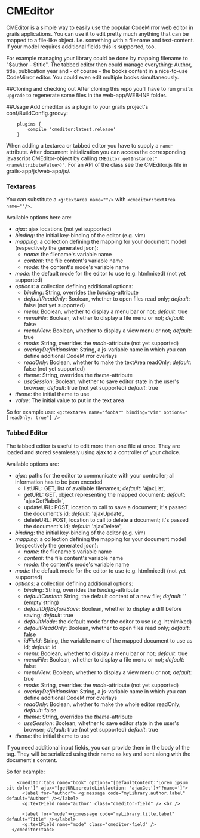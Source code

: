 # CMEditor
CMEditor is a simple way to easily use the popular CodeMirror web editor in grails applications. You can use it to edit pretty much anything that can be mapped to a file-like object. I.e. something with a filename and text-content.
If your model requires additional fields this is supported, too.

For example managing your library could be done by mapping filename to "$author - $title". The tabbed editor then could manage everything: Author, title, publication year and - of course - the books content in a nice-to-use CodeMirror editor. You could even edit multiple books simultaneously.

##Cloning and checking out
After cloning this repo you'll have to run `grails upgrade` to regenerate some files in the web-app/WEB-INF folder.

##Usage
Add cmeditor as a plugin to your grails project's conf/BuildConfig.groovy:
```
    plugins {
        compile 'cmeditor:latest.release'
    }
```

When adding a textarea or tabbed editor you have to supply a `name`-attribute. After document initialization you can access the corresponding javascript CMEditor-object by calling `CMEditor.getInstance("<nameAttributeValue>)"`. For an API of the class see the CMEditor.js file in grails-app/js/web-app/js/.
### Textareas
You can substitute a `<g:textArea name=""/>` with `<cmeditor:textArea name=""/>`.

Available options here are:
  * _ajax_: ajax locations (not yet supported)
  * _binding_: the initial key-binding of the editor (e.g. vim)
  * _mapping_: a collection defining the mapping for your document model (respectively the generated json):
    * _name_: the filename's variable name
    * _content_: the file content's variable name
    * _mode_: the content's mode's variable name
  * _mode_:    the default mode for the editor to use (e.g. htmlmixed) (not yet supported)
  * _options_: a collection defining additional options:
    * _binding_: String, overrides the _binding_-attribute
    * _defaultReadOnly_: Boolean, whether to open files read only; _default_: false (not yet supported)
    * _menu_: Boolean, whether to display a menu bar or not; _default_: true
    * _menuFile_: Boolean, whether to display a file menu or not; _default_: false
    * _menuView_: Boolean, whether to display a view menu or not; _default_: true
    * _mode_: String, overrides the _mode_-attribute (not yet supported)
    * _overlayDefinitionsVar_: String, a js-variable name in which you can define additional CodeMirror overlays
    * _readOnly_: Boolean, whether to make the textArea readOnly; _default_: false (not yet supported)
    * _theme_: String, overrides the _theme_-attribute
    * _useSession_: Boolean, whether to save editor state in the user's browser; _default_: true (not yet supported) _default_: true
  * _theme_:   the initial theme to use
  * _value_: The initial value to put in the text area

So for example use: `<g:textArea name="foobar" binding="vim" options="[readOnly: true"] />`

### Tabbed Editor
The tabbed editor is useful to edit more than one file at once. They are loaded and stored seamlessly using ajax to a controller of your choice.

Available options are:
  * _ajax_: paths for the editor to communicate with your controller; all information has to be json encoded
    * listURL: GET, list of available filenames; _default_: 'ajaxList',
    * getURL: GET, object representing the mapped document: _default_: 'ajaxGet?label=',
    * updateURL: POST, location to call to save a document; it's passed the document's id; _default_: 'ajaxUpdate',
    * deleteURL: POST, location to call to delete a document; it's passed the document's id; _default_: 'ajaxDelete',
  * _binding_: the initial key-binding of the editor (e.g. vim)
  * _mapping_: a collection defining the mapping for your document model (respectively the generated json):
    * _name_: the filename's variable name
    * _content_: the file content's variable name
    * _mode_: the content's mode's variable name
  * _mode_:    the default mode for the editor to use (e.g. htmlmixed) (not yet supported)
  * _options_: a collection defining additional options:
    * _binding_: String, overrides the _binding_-attribute
    * _defaultContent_: String, the default content of a new file; _default_: '' (empty string)
    * _defaultDiffBeforeSave_: Boolean, whether to display a diff before saving; _default_: true
    * _defaultMode_: the default mode for the editor to use (e.g. htmlmixed)
    * _defaultReadOnly_: Boolean, whether to open files read only; _default_: false
    * _idField_: String, the variable name of the mapped document to use as id; _default_: id
    * _menu_: Boolean, whether to display a menu bar or not; _default_: true
    * _menuFile_: Boolean, whether to display a file menu or not; _default_: false
    * _menuView_: Boolean, whether to display a view menu or not; _default_: true
    * _mode_: String, overrides the _mode_-attribute (not yet supported)
    * _overlayDefinitionsVar_: String, a js-variable name in which you can define additional CodeMirror overlays
    * _readOnly_: Boolean, whether to make the whole editor readOnly; _default_: false
    * _theme_: String, overrides the _theme_-attribute
    * _useSession_: Boolean, whether to save editor state in the user's browser; _default_: true (not yet supported) _default_: true
  * _theme_:   the initial theme to use

If you need additional input fields, you can provide them in the body of the tag. They will be serialized using their name as key and sent along with the document's content.

So for example:
```gsp
    <cmeditor:tabs name="book" options="[defaultContent:'Lorem ipsum sit dolor']" ajax="[getURL:createLink(action: 'ajaxGet')+'?name=']">
      <label for="author"> <g:message code="myLibrary.author.label" default="Author" /></label>
      <g:textField name="author" class="cmeditor-field" /> <br />

      <label for="mode"><g:message code="myLibrary.title.label" default="Title" /></label>
      <g:textField name="mode" class="cmeditor-field" />
  </cmeditor:tabs>
```

